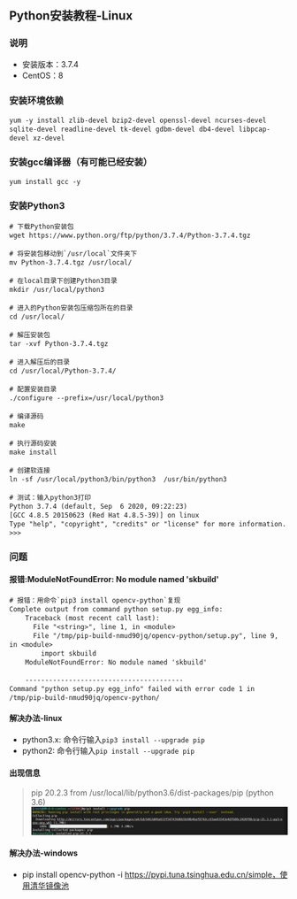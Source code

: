 ## Python安装教程-Linux

### 说明
* 安装版本：3.7.4
* CentOS：8

### 安装环境依赖
```shell
yum -y install zlib-devel bzip2-devel openssl-devel ncurses-devel sqlite-devel readline-devel tk-devel gdbm-devel db4-devel libpcap-devel xz-devel
```

### 安装gcc编译器（有可能已经安装）
```shell
yum install gcc -y
```

### 安装Python3
```shell
# 下载Python安装包
wget https://www.python.org/ftp/python/3.7.4/Python-3.7.4.tgz

# 将安装包移动到`/usr/local`文件夹下
mv Python-3.7.4.tgz /usr/local/

# 在local目录下创建Python3目录
mkdir /usr/local/python3

# 进入的Python安装包压缩包所在的目录
cd /usr/local/

# 解压安装包
tar -xvf Python-3.7.4.tgz

# 进入解压后的目录
cd /usr/local/Python-3.7.4/

# 配置安装目录
./configure --prefix=/usr/local/python3

# 编译源码
make

# 执行源码安装
make install

# 创建软连接
ln -sf /usr/local/python3/bin/python3  /usr/bin/python3

# 测试：输入python3打印
Python 3.7.4 (default, Sep  6 2020, 09:22:23) 
[GCC 4.8.5 20150623 (Red Hat 4.8.5-39)] on linux
Type "help", "copyright", "credits" or "license" for more information.
>>> 
```

### 问题
#### 报错:ModuleNotFoundError: No module named 'skbuild'
```shell
# 报错：用命令`pip3 install opencv-python`复现
Complete output from command python setup.py egg_info:
    Traceback (most recent call last):
      File "<string>", line 1, in <module>
      File "/tmp/pip-build-nmud90jq/opencv-python/setup.py", line 9, in <module>
        import skbuild
    ModuleNotFoundError: No module named 'skbuild'
    
    ----------------------------------------
Command "python setup.py egg_info" failed with error code 1 in /tmp/pip-build-nmud90jq/opencv-python/
```
#### 解决办法-linux
* python3.x: 命令行输入`pip3 install --upgrade pip`
* python2: 命令行输入`pip install --upgrade pip`

#### 出现信息
> pip 20.2.3 from /usr/local/lib/python3.6/dist-packages/pip (python 3.6)
![ModuleNotFoundError问题解决](../resource/python/python-ModuleNotFoundError问题解决.png)

#### 解决办法-windows
* pip install opencv-python -i https://pypi.tuna.tsinghua.edu.cn/simple，使用清华镜像池